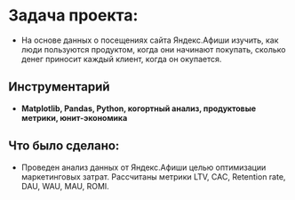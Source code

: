 # Задача проекта:   
* На основе данных о посещениях сайта Яндекс.Афиши изучить, как люди пользуются продуктом, когда они начинают покупать, сколько денег приносит каждый клиент, когда он окупается.

## Инструментарий
* **Matplotlib, Pandas, Python, когортный анализ, продуктовые метрики, юнит-экономика**

## Что было сделано:
* Проведен анализ данных от Яндекс.Афиши целью оптимизации маркетинговых затрат. Рассчитаны метрики LTV, CAC, Retention rate, DAU, WAU, MAU, ROMI.
